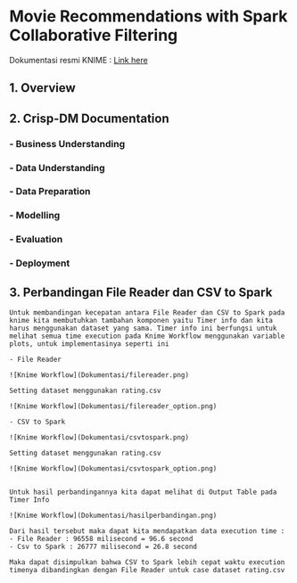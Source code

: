 # Movie Recommendations with Spark Collaborative Filtering
Dokumentasi resmi KNIME : [Link here](https://www.knime.com/blog/movie-recommendations-with-spark-collaborative-filtering)

## 1. Overview


## 2. Crisp-DM Documentation

### - Business Understanding


### - Data Understanding


### - Data Preparation


### - Modelling


### - Evaluation


### - Deployment

## 3. Perbandingan File Reader dan CSV to Spark 
    Untuk membandingan kecepatan antara File Reader dan CSV to Spark pada knime kita membutuhkan tambahan komponen yaitu Timer info dan kita harus menggunakan dataset yang sama. Timer info ini berfungsi untuk melihat semua time execution pada Knime Workflow menggunakan variable plots, untuk implementasinya seperti ini

    - File Reader

    ![Knime Workflow](Dokumentasi/filereader.png)

    Setting dataset menggunakan rating.csv

    ![Knime Workflow](Dokumentasi/filereader_option.png)

    - CSV to Spark

    ![Knime Workflow](Dokumentasi/csvtospark.png)

    Setting dataset menggunakan rating.csv

    ![Knime Workflow](Dokumentasi/csvtospark_option.png)

    
    Untuk hasil perbandingannya kita dapat melihat di Output Table pada Timer Info

    ![Knime Workflow](Dokumentasi/hasilperbandingan.png)

    Dari hasil tersebut maka dapat kita mendapatkan data execution time :
    - File Reader : 96558 milisecond = 96.6 second
    - Csv to Spark : 26777 milisecond = 26.8 second

    Maka dapat disimpulkan bahwa CSV to Spark lebih cepat waktu execution timenya dibandingkan dengan File Reader untuk case dataset rating.csv


